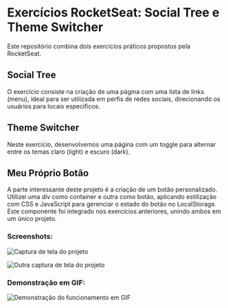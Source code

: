 # Exercícios RocketSeat: Social Tree e Theme Switcher

Este repositório combina dois exercícios práticos propostos pela RocketSeat.

## Social Tree
O exercício consiste na criação de uma página com uma lista de links (menu), ideal para ser utilizada em perfis de redes sociais, direcionando os usuários para locais específicos.

## Theme Switcher
Neste exercício, desenvolvemos uma página com um toggle para alternar entre os temas claro (light) e escuro (dark).

## Meu Próprio Botão
A parte interessante deste projeto é a criação de um botão personalizado. Utilizei uma div como container e outra como botão, aplicando estilização com CSS e JavaScript para gerenciar o estado do botão no LocalStorage. Este componente foi integrado nos exercícios anteriores, unindo ambos em um único projeto.

### Screenshots:

![Captura de tela do projeto](https://user-images.githubusercontent.com/45810581/156914047-1726b987-dffa-4be2-b0fb-cc34d64cc78e.png) 

![Outra captura de tela do projeto](https://user-images.githubusercontent.com/45810581/156914049-3a1947e6-9633-4f6c-8db0-68cd4addad9b.png)

### Demonstração em GIF:

![Demonstração do funcionamento em GIF](https://user-images.githubusercontent.com/45810581/156914142-3dcddf5c-9525-4db7-90ea-43d02be6c007.gif)
